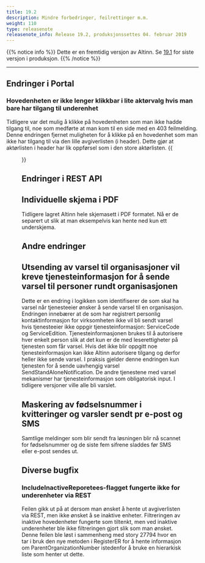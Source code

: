 ```yaml
---
title: 19.2
description: Mindre forbedringer, feilrettinger m.m.
weight: 110
type: releasenote
releasenote_info: Release 19.2, produksjonssettes 04. februar 2019
---
```

{{% notice info %}}
Dette er en fremtidig versjon av Altinn. Se [19.1](../19-1) for siste versjon i produksjon.
{{% /notice %}}
***

## Endringer i Portal

### Hovedenheten er ikke lenger klikkbar i lite aktørvalg hvis man bare har tilgang til underenhet

Tidligere var det mulig å klikke på hovedenheten som man ikke hadde tilgang til, noe som medførte at man kom til en side med en 403 feilmelding.
Denne endringen fjernet muligheten for å klikke på en hovedenhet som man ikke har tilgang til via den lille avgiverlisten (i header). Dette gjør at aktørlisten i header har lik oppførsel som i den store aktørlisten.
{{<figure src="underenhet.png?width=600" title="Klikk på bildet for større utgave">}}

## Endringer i REST API

## Individuelle skjema i PDF

Tidligere lagret Altinn hele skjemasett i PDF formatet. Nå er de separert ut slik at man eksempelvis kan hente ned kun ett underskjema.

## Andre endringer

## Utsending av varsel til organisasjoner vil kreve tjenesteinformasjon for å sende varsel til personer rundt organisasjonen

Dette er en endring i logikken som identifiserer de som skal ha varsel når tjenesteeier ønsker å sende varsel til en organisasjon. Endringen innebærer at de som har registrert personlig kontaktinformasjon for virksomheten ikke vil bli sendt varsel hvis tjenesteeier ikke oppgir tjenesteinformasjon: ServiceCode og ServiceEdition.
Tjenesteinformasjonen brukes til å autorisere hver enkelt person slik at det kun er de med leserettigheter på tjenesten som får varsel. Hvis det ikke blir oppgitt noe tjenesteinformasjon kan ikke Altinn autorisere tilgang og derfor heller ikke sende varsel. I praksis gjelder denne endringen kun tjenesten for å sende uavhengig varsel SendStandAloneNotification. De andre tjenestene med varsel mekanismer har tjenesteinformasjon som obligatorisk input. I tidligere versjoner ville alle bli varslet.

## Maskering av fødselsnummer i kvitteringer og varsler sendt pr e-post og SMS

Samtlige meldinger som blir sendt fra løsningen blir nå scannet for fødselsnummer og de siste fem sifrene sladdes før SMS eller e-post sendes ut.

## Diverse bugfix

### IncludeInactiveReporetees-flagget fungerte ikke for underenheter via REST

Feilen gikk ut på at dersom man ønsket å hente ut avgiverlisten via REST, men ikke ønsket å se inaktive enheter. Filtreringen av inaktive hovedenheter fungerte som tiltenkt, men ved inaktive underenheter ble ikke filtreringen gjort slik som man ønsket. Denne feilen ble løst i sammenheng med  story 27794 hvor en tar i bruk den nye metoden i RegisterER for å hente informasjon om ParentOrganizationNumber istedenfor å bruke en hierarkisk liste som henter ut dette.